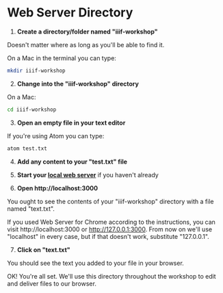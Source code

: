 # Web Server Directory

1. **Create a directory/folder named "iiif-workshop"**

  Doesn't matter where as long as you'll be able to find it.

  On a Mac in the terminal you can type:

  ```sh
  mkdir iiif-workshop
  ```

2. **Change into the "iiif-workshop" directory**

  On a Mac:

  ```sh
  cd iiif-workshop
  ```

3. **Open an empty file in your text editor**

  If you're using Atom you can type:

  ```sh
  atom test.txt
  ```

4. **Add any content to your "test.txt" file**

5. **Start your [local web server](web-server.md)** if you haven't already

6. **Open http://localhost:3000**

  You ought to see the contents of your "iiif-workshop" directory with a file named "text.txt".

  If you used Web Server for Chrome according to the instructions, you can visit http://localhost:3000 or http://127.0.0.1:3000. From now on we'll use "localhost" in every case, but if that doesn't work, substitute "127.0.0.1".

7. **Click on "text.txt"**

  You should see the text you added to your file in your browser.

OK! You're all set. We'll use this directory throughout the workshop to edit and deliver files to our browser.
